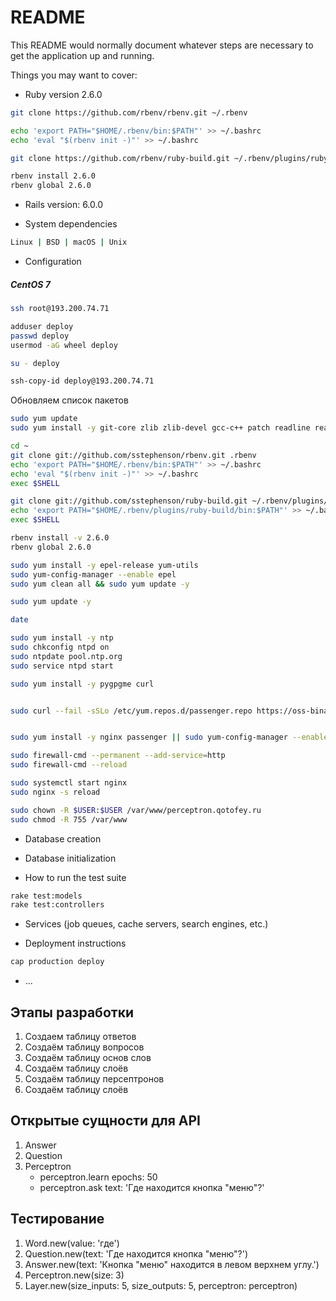 # README

This README would normally document whatever steps are necessary to get the
application up and running.

Things you may want to cover:

* Ruby version 2.6.0
```bash
git clone https://github.com/rbenv/rbenv.git ~/.rbenv

echo 'export PATH="$HOME/.rbenv/bin:$PATH"' >> ~/.bashrc
echo 'eval "$(rbenv init -)"' >> ~/.bashrc

git clone https://github.com/rbenv/ruby-build.git ~/.rbenv/plugins/ruby-build

rbenv install 2.6.0
rbenv global 2.6.0
```

* Rails version: 6.0.0

* System dependencies 
```bash
Linux | BSD | macOS | Unix
```

* Configuration

##### CentOS 7

```bash
ssh root@193.200.74.71
```

```bash
adduser deploy
passwd deploy
usermod -aG wheel deploy
```

```bash
su - deploy
```

```bash
ssh-copy-id deploy@193.200.74.71
```
Обновляем список пакетов
```bash
sudo yum update
sudo yum install -y git-core zlib zlib-devel gcc-c++ patch readline readline-devel libyaml-devel libffi-devel openssl-devel make bzip2 autoconf automake libtool bison curl sqlite-devel
```
```bash
cd ~
git clone git://github.com/sstephenson/rbenv.git .rbenv
echo 'export PATH="$HOME/.rbenv/bin:$PATH"' >> ~/.bashrc
echo 'eval "$(rbenv init -)"' >> ~/.bashrc
exec $SHELL

git clone git://github.com/sstephenson/ruby-build.git ~/.rbenv/plugins/ruby-build
echo 'export PATH="$HOME/.rbenv/plugins/ruby-build/bin:$PATH"' >> ~/.bashrc
exec $SHELL

rbenv install -v 2.6.0
rbenv global 2.6.0
```

```bash
sudo yum install -y epel-release yum-utils
sudo yum-config-manager --enable epel
sudo yum clean all && sudo yum update -y

sudo yum update -y

date

sudo yum install -y ntp
sudo chkconfig ntpd on
sudo ntpdate pool.ntp.org
sudo service ntpd start

sudo yum install -y pygpgme curl


sudo curl --fail -sSLo /etc/yum.repos.d/passenger.repo https://oss-binaries.phusionpassenger.com/yum/definitions/el-passenger.repo


sudo yum install -y nginx passenger || sudo yum-config-manager --enable cr && sudo yum install -y nginx passenger
```

```bash
sudo firewall-cmd --permanent --add-service=http
sudo firewall-cmd --reload

sudo systemctl start nginx
sudo nginx -s reload

sudo chown -R $USER:$USER /var/www/perceptron.qotofey.ru
sudo chmod -R 755 /var/www
```

* Database creation

* Database initialization

* How to run the test suite
```bash
rake test:models
rake test:controllers
```

* Services (job queues, cache servers, search engines, etc.)


* Deployment instructions
```bash
cap production deploy
```

* ...

## Этапы разработки
1. Создаем таблицу ответов
2. Создаём таблицу вопросов
3. Создаём таблицу основ слов
4. Создаём таблицу слоёв
5. Создаём таблицу персептронов
6. Создаём таблицу слоёв

## Открытые сущности для API
1) Answer
2) Question
3) Perceptron
    * perceptron.learn epochs: 50
    * perceptron.ask text: 'Где находится кнопка "меню"?'

## Тестирование
1. Word.new(value: 'где')
2. Question.new(text: 'Где находится кнопка "меню"?')
3. Answer.new(text: 'Кнопка "меню" находится в левом верхнем углу.')
4. Perceptron.new(size: 3)
5. Layer.new(size_inputs: 5, size_outputs: 5, perceptron: perceptron)
